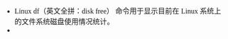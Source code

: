 <font face="Simsun" size=3>

- Linux df（英文全拼：disk free） 命令用于显示目前在 Linux 系统上的文件系统磁盘使用情况统计。
-

</font>